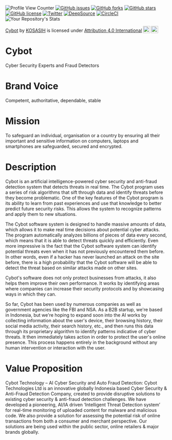 ![Profile View Counter](https://komarev.com/ghpvc/?username=KOSASIH)
[![GitHub issues](https://img.shields.io/github/issues/KOSASIH/Cybot)](https://github.com/KOSASIH/Cybot/issues)
[![GitHub forks](https://img.shields.io/github/forks/KOSASIH/Cybot)](https://github.com/KOSASIH/Cybot/network)
[![GitHub stars](https://img.shields.io/github/stars/KOSASIH/Cybot)](https://github.com/KOSASIH/Cybot/stargazers)
[![GitHub license](https://img.shields.io/github/license/KOSASIH/Cybot)](https://github.com/KOSASIH/Cybot/blob/main/LICENSE)
[![Twitter](https://img.shields.io/twitter/url?style=social&url=https%3A%2F%2Fmobile.twitter.com%2FKosasihg88G)](https://twitter.com/intent/tweet?text=Wow:&url=https%3A%2F%2Fgithub.com%2FKOSASIH%2FCybot)
[![DeepSource](https://deepsource.io/gh/KOSASIH/Cybot.svg/?label=active+issues&show_trend=true&token=KjQ_HZe8BeRM6tExTQLgIA2S)](https://deepsource.io/gh/KOSASIH/Cybot/?ref=repository-badge)
[![CircleCI](https://circleci.com/gh/KOSASIH/Cybot/tree/main.svg?style=svg)](https://circleci.com/gh/KOSASIH/Cybot/tree/main)
![Your Repository's Stats](https://github-readme-stats.vercel.app/api?username=KOSASIH&show_icons=true)
<p xmlns:cc="http://creativecommons.org/ns#" xmlns:dct="http://purl.org/dc/terms/"><a property="dct:title" rel="cc:attributionURL" href="https://github.com/KOSASIH/Cybot">Cybot</a> by <a rel="cc:attributionURL dct:creator" property="cc:attributionName" href="https://github.com/KOSASIH">KOSASIH</a> is licensed under <a href="http://creativecommons.org/licenses/by/4.0/?ref=chooser-v1" target="_blank" rel="license noopener noreferrer" style="display:inline-block;">Attribution 4.0 International<img style="height:22px!important;margin-left:3px;vertical-align:text-bottom;" src="https://mirrors.creativecommons.org/presskit/icons/cc.svg?ref=chooser-v1"><img style="height:22px!important;margin-left:3px;vertical-align:text-bottom;" src="https://mirrors.creativecommons.org/presskit/icons/by.svg?ref=chooser-v1"></a></p>


# Cybot

Cyber Security Experts and Fraud Detectors

# Brand Voice

Competent, authoritative, dependable, stable

# Mission

To safeguard an individual, organisation or a country by ensuring all their important and sensitive information on computers, laptops and smartphones are safeguarded, secured and encrypted.

# Description

Cybot is an artificial intelligence-powered cyber security and anti-fraud detection system that detects threats in real time. The Cybot program uses a series of risk algorithms that sift through data and identify threats before they become problematic. One of the key features of the Cybot program is its ability to learn from past experiences and use that knowledge to better predict future security risks. This allows the system to recognize patterns and apply them to new situations.

The Cybot software system is designed to handle massive amounts of data, which allows it to make real time decisions about potential cyber attacks. The program automatically analyzes billions of pieces of data every second, which means that it is able to detect threats quickly and efficiently. Even more impressive is the fact that the Cybot software system can identify potential threats even when it has not previously encountered them before. In other words, even if a hacker has never launched an attack on the site before, there is a high probability that the Cybot software will be able to detect the threat based on similar attacks made on other sites.

Cybot's software does not only protect businesses from attacks, it also helps them improve their own performance. It works by identifying areas where companies can increase their security protocols and by showcasing ways in which they can. 

So far, Cybot has been used by numerous companies as well as government agencies like the FBI and NSA. As a B2B startup, we're based in Indonesia, but we're hoping to expand soon into the AI works by collecting information about the user's device, their browsing history, their social media activity, their search history, etc., and then runs this data through its proprietary algorithm to identify patterns indicative of cyber threats. It then immediately takes action in order to protect the user's online presence. This process happens entirely in the background without any human intervention or interaction with the user.


# Value Proposition

Cybot Technology – AI Cyber Security and Auto Fraud Detection: Cybot Technologies Ltd is an innovative globally Indonesia based Cyber Security & Anti-Fraud Detection Company, created to provide disruptive solutions to existing cyber security & anti-fraud detection challenges. We have developed a pioneering, AI/IA driven ‘Intelligent Threat Detection system’ for real-time monitoring of uploaded content for malware and malicious code. We also provide a solution for assessing the potential risk of online transactions from both a consumer and merchant perspective. Our solutions are being used within the public sector, online retailers & major brands globally.

